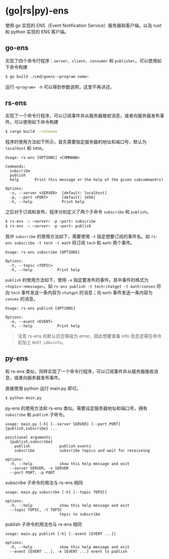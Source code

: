 # (go|rs|py)-ens
使用 go 实现的 ENS（Event Notification Service）服务器和客户端。以及 rust 和 python 实现的 ENS 客户端。

## go-ens
实现了四个命令行程序：`server`、`client`、`consumer` 和 `publisher`。可以使用如下命令构建

```sh
$ go build ./cmd/goens-<program name>
```

运行 `<program> -h` 可以得到参数说明，这里不再详述。

## rs-ens
实现了一个命令行程序，可以订阅事件并从服务器接收消息，或者向服务器发布事件。可以使用如下命令构建

```sh
$ cargo build --release
```

程序的使用方法如下所示，首先需要指定服务器的地址和端口号，默认为 `localhost` 和 `3456`。
```text
Usage: rs-ens [OPTIONS] <COMMAND>

Commands:
  subscribe  
  publish    
  help       Print this message or the help of the given subcommand(s)

Options:
  -s, --server <SERVER>  [default: localhost]
  -p, --port <PORT>      [default: 3456]
  -h, --help             Print help
```

之后对于订阅和发布，程序分别定义了两个子命令 `subscribe` 和 `publish`。
```sh
$ rs-ens -s <server> -p <port> subscribe
$ rs-ens -s <server> -p <port> publish
```

其中 `subscribe` 的使用方法如下，需要使用 `-t` 指定想要订阅的事件名。如 `rs-ens subscribe -t tech -t math` 将订阅 `tech` 和 `math` 两个事件。
```text
Usage: rs-ens subscribe [OPTIONS]

Options:
  -t, --topic <TOPIC>  
  -h, --help           Print help
```

`publish` 的使用方法如下，使用 `-e` 指定要发布的事件。其中事件的格式为 `<topic>:<message>`。如 `rs-ens publish -t tech:chatgpt -t math:convex` 将向 `tech` 事件发送一条内容为 `chatgpt` 的消息；向 `math` 事件发送一条内容为 `convex` 的消息。
```
Usage: rs-ens publish [OPTIONS]

Options:
  -e, --event <EVENT>  
  -h, --help           Print help
```

> 注意 rs-ens 的默认日志等级为 error。因此想要查看 info 信息还需在命令前加上 `RUST_LOG=info`。

## py-ens
和 rs-ens 类似，同样实现了一个命令行程序，可以订阅事件并从服务器接收消息，或者向服务器发布事件。

直接使用 python 运行 main.py 即可。
```sh
$ python main.py
```

py-ens 的使用方法和 rs-ens 类似。需要设定服务器地址和端口号，拥有 `subscribe` 和 `publish` 子命令。
```text
usage: main.py [-h] [--server SERVER] [--port PORT] {publish,subscribe} ...

positional arguments:
  {publish,subscribe}
    publish             publish events
    subscribe           subscribe topics and wait for receiveing

options:
  -h, --help            show this help message and exit
  --server SERVER, -s SERVER
  --port PORT, -p PORT
```

subscribe 子命令的用法与 rs-ens 相同
```text
usage: main.py subscribe [-h] [--topic TOPIC]

options:
  -h, --help            show this help message and exit
  --topic TOPIC, -t TOPIC
                        topic to subscribe
```

publish 子命令的用法也与 rs-ens 相同
```text
usage: main.py publish [-h] [--event [EVENT ...]]

options:
  -h, --help            show this help message and exit
  --event [EVENT ...], -e [EVENT ...] event to publish
```
